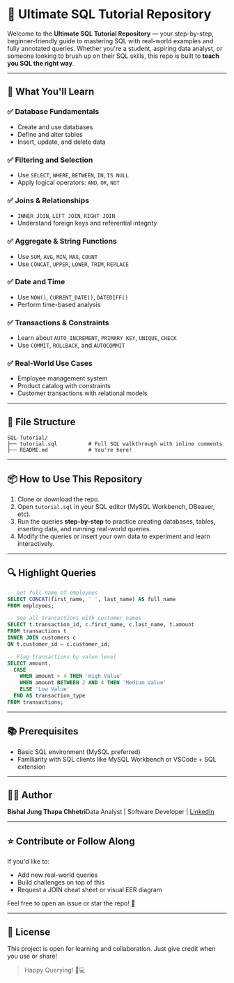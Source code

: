 # 📘 Ultimate SQL Tutorial Repository

Welcome to the **Ultimate SQL Tutorial Repository** — your step-by-step, beginner-friendly guide to mastering SQL with real-world examples and fully annotated queries. Whether you're a student, aspiring data analyst, or someone looking to brush up on their SQL skills, this repo is built to **teach you SQL the right way**.

---

## 🚀 What You'll Learn

### ✅ Database Fundamentals

- Create and use databases
- Define and alter tables
- Insert, update, and delete data

### ✅ Filtering and Selection

- Use `SELECT`, `WHERE`, `BETWEEN`, `IN`, `IS NULL`
- Apply logical operators: `AND`, `OR`, `NOT`

### ✅ Joins & Relationships

- `INNER JOIN`, `LEFT JOIN`, `RIGHT JOIN`
- Understand foreign keys and referential integrity

### ✅ Aggregate & String Functions

- Use `SUM`, `AVG`, `MIN`, `MAX`, `COUNT`
- Use `CONCAT`, `UPPER`, `LOWER`, `TRIM`, `REPLACE`

### ✅ Date and Time

- Use `NOW()`, `CURRENT_DATE()`, `DATEDIFF()`
- Perform time-based analysis

### ✅ Transactions & Constraints

- Learn about `AUTO_INCREMENT`, `PRIMARY KEY`, `UNIQUE`, `CHECK`
- Use `COMMIT`, `ROLLBACK`, and `AUTOCOMMIT`

### ✅ Real-World Use Cases

- Employee management system
- Product catalog with constraints
- Customer transactions with relational models

---

## 📂 File Structure

```
SQL-Tutorial/
├── tutorial.sql          # Full SQL walkthrough with inline comments
├── README.md             # You're here!
```

---

## 📦 How to Use This Repository

1. Clone or download the repo.
2. Open `tutorial.sql` in your SQL editor (MySQL Workbench, DBeaver, etc).
3. Run the queries **step-by-step** to practice creating databases, tables, inserting data, and running real-world queries.
4. Modify the queries or insert your own data to experiment and learn interactively.

---

## 🔍 Highlight Queries

```sql
-- Get full name of employees
SELECT CONCAT(first_name, ' ', last_name) AS full_name
FROM employees;

-- See all transactions with customer names
SELECT t.transaction_id, c.first_name, c.last_name, t.amount
FROM transactions t
INNER JOIN customers c
ON t.customer_id = c.customer_id;

-- Flag transactions by value level
SELECT amount,
  CASE
    WHEN amount > 4 THEN 'High Value'
    WHEN amount BETWEEN 2 AND 4 THEN 'Medium Value'
    ELSE 'Low Value'
  END AS transaction_type
FROM transactions;
```

---

## 📚 Prerequisites

- Basic SQL environment (MySQL preferred)
- Familiarity with SQL clients like MySQL Workbench or VSCode + SQL extension

---

## 👨‍💻 Author

**Bishal Jung Thapa Chhetri**Data Analyst | Software Developer | [LinkedIn](https://www.linkedin.com/in/bishal-jung23/)

---

## ⭐️ Contribute or Follow Along

If you'd like to:

- Add new real-world queries
- Build challenges on top of this
- Request a JOIN cheat sheet or visual EER diagram

Feel free to open an issue or star the repo! 🚀

---

## 📌 License

This project is open for learning and collaboration. Just give credit when you use or share!

> Happy Querying! 🧠💻
